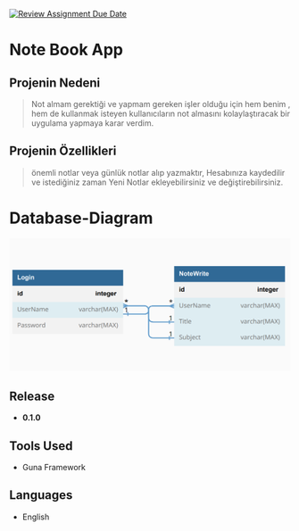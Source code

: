 [![Review Assignment Due Date](https://classroom.github.com/assets/deadline-readme-button-24ddc0f5d75046c5622901739e7c5dd533143b0c8e959d652212380cedb1ea36.svg)](https://classroom.github.com/a/uelKf0-p)
# Note Book App


## Projenin Nedeni
>Not almam gerektiği ve yapmam gereken işler olduğu için hem benim ,
>hem de kullanmak isteyen kullanıcıların not almasını kolaylaştıracak bir uygulama yapmaya karar verdim.

## Projenin Özellikleri
>önemli notlar veya günlük notlar alıp yazmaktır,
Hesabınıza kaydedilir ve istediğiniz zaman Yeni Notlar ekleyebilirsiniz ve değiştirebilirsiniz.


# Database-Diagram

![Sql-Diagram](./Sql-Digram/Sql-Digram.png)

## Release
* **0.1.0**


## Tools Used 
* Guna Framework


## Languages
* English
